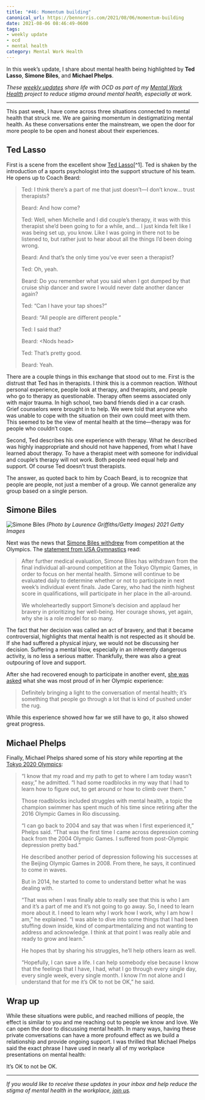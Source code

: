 ```yaml
---
title: "#46: Momentum building"
canonical_url: https://bennorris.com/2021/08/06/momentum-building
date: 2021-08-06 08:46:49-0600
tags:
- weekly update
- ocd
- mental health
category: Mental Work Health
---
```


In this week’s update, I share about mental health being highlighted by **Ted Lasso**, **Simone Biles**, and **Michael Phelps**.

_These [weekly updates](https://bennorris.com/tags/weekly-update/) share life with OCD as part of my [Mental Work Health](https://bennorris.com/mental-work-health) project to reduce stigma around mental health, especially at work._


***

This past week, I have come across three situations connected to mental health that struck me. We are gaining momentum in destigmatizing mental health. As these conversations enter the mainstream, we open the door for more people to be open and honest about their experiences.


## Ted Lasso

First is a scene from the excellent show [Ted Lasso](https://en.wikipedia.org/wiki/Ted_Lasso_(TV_series))[^1]. Ted is shaken by the introduction of a sports psychologist into the support structure of his team. He opens up to Coach Beard:

> Ted: I think there’s a part of me that just doesn’t—I don’t know… trust therapists?
> 
> Beard: And how come?
> 
> Ted: Well, when Michelle and I did couple’s therapy, it was with this therapist she’d been going to for a while, and… I just kinda felt like I was being set up, you know. Like I was going in there not to be listened to, but rather just to hear about all the things I’d been doing wrong.
> 
> Beard: And that’s the only time you’ve ever seen a therapist?
> 
> Ted: Oh, yeah.
> 
> Beard: Do you remember what you said when I got dumped by that cruise ship dancer and swore I would never date another dancer again?
> 
> Ted: “Can I have your tap shoes?”
> 
> Beard: “All people are different people.”
> 
> Ted: I said that?
> 
> Beard: \<Nods head>
> 
> Ted: That’s pretty good.
> 
> Beard: Yeah.

There are a couple things in this exchange that stood out to me. First is the distrust that Ted has in therapists. I think this is a common reaction. Without personal experience, people look at therapy, and therapists, and people who go to therapy as questionable. Therapy often seems associated only with major trauma. In high school, two band friends died in a car crash. Grief counselors were brought in to help. We were told that anyone who was unable to cope with the situation on their own could meet with them. This seemed to be the view of mental health at the time—therapy was for people who couldn’t cope.

Second, Ted describes his one experience with therapy. What he described was highly inappropriate and should not have happened, from what I have learned about therapy. To have a therapist meet with someone for individual and couple’s therapy will not work. Both people need equal help and support. Of course Ted doesn’t trust therapists.

The answer, as quoted back to him by Coach Beard, is to recognize that people are people, not just a member of a group. We cannot generalize any group based on a single person.


## Simone Biles

![Simone Biles](https://media.bennorris.com/images/mentalworkhealth/uploads/2021/4392126ee7.jpg)
*(Photo by Laurence Griffiths/Getty Images) 2021 Getty Images*

Next was the news that [Simone Biles withdrew](https://olympics.com/tokyo-2020/en/news/simone-biles-pulls-out-of-team-event-after-one-event) from competition at the Olympics. The [statement from USA Gymnastics](https://twitter.com/USAGym/status/1420266286441922562) read:

> After further medical evaluation, Simone Biles has withdrawn from the final individual all-around competition at the Tokyo Olympic Games, in order to focus on her mental health. Simone will continue to be evaluated daily to determine whether or not to participate in next week’s individual event finals. Jade Carey, who had the ninth highest score in qualifications, will participate in her place in the all-around.
> 
> We wholeheartedly support Simone’s decision and applaud her bravery in prioritizing her well-being. Her courage shows, yet again, why she is a role model for so many.

The fact that her decision was called an act of bravery, and that it became controversial, highlights that mental health is not respected as it should be. If she had suffered a physical injury, we would not be discussing her decision. Suffering a mental blow, especially in an inherently dangerous activity, is no less a serious matter. Thankfully, there was also a great outpouring of love and support.

After she had recovered enough to participate in another event, [she was asked](https://olympics.com/tokyo-2020/en/news/gymnastics-simone-biles-beam-bronze-tokyo-social-media-reaction) what she was most proud of in her Olympic experience:

> Definitely bringing a light to the conversation of mental health; it’s something that people go through a lot that is kind of pushed under the rug.

While this experience showed how far we still have to go, it also showed great progress.


## Michael Phelps

Finally, Michael Phelps shared some of his story while reporting at the [Tokyo 2020 Olympics](https://olympics.com/tokyo-2020/en/news/michael-phelps-don-t-be-afraid-to-dream-as-big-as-you-possibly-can):

> “I know that my road and my path to get to where I am today wasn’t easy,” he admitted. “I had some roadblocks in my way that I had to learn how to figure out, to get around or how to climb over them.”
> 
> Those roadblocks included struggles with mental health, a topic the champion swimmer has spent much of his time since retiring after the 2016 Olympic Games in Rio discussing.
> 
> “I can go back to 2004 and say that was when I first experienced it,” Phelps said. “That was the first time I came across depression coming back from the 2004 Olympic Games. I suffered from post-Olympic depression pretty bad.”
> 
> He described another period of depression following his successes at the Beijing Olympic Games in 2008. From there, he says, it continued to come in waves.
> 
> But in 2014, he started to come to understand better what he was dealing with.
> 
> “That was when I was finally able to really see that this is who I am and it’s a part of me and it’s not going to go away. So, I need to learn more about it. I need to learn why I work how I work, why I am how I am,” he explained. “I was able to dive into some things that I had been stuffing down inside, kind of compartmentalizing and not wanting to address and acknowledge. I think at that point I was really able and ready to grow and learn.”
> 
> He hopes that by sharing his struggles, he’ll help others learn as well.
> 
> “Hopefully, I can save a life. I can help somebody else because I know that the feelings that I have, I had, what I go through every single day, every single week, every single month. I know I’m not alone and I understand that for me it’s OK to not be OK,” he said.


## Wrap up

While these situations were public, and reached millions of people, the effect is similar to you and me reaching out to people we know and love. We can open the door to discussing mental health. In many ways, having these private conversations can have a more profound effect as we build a relationship and provide ongoing support. I was thrilled that Michael Phelps said the exact phrase I have used in nearly all of my workplace presentations on mental health:

It’s OK to not be OK.

***

_If you would like to receive these updates in your inbox and help reduce the stigma of mental health in the workplace, [join us](https://bennorris.com/subscribe/mwh/)._


[^1]: I wrote about Ted Lasso and the impact the show had on me [back in February](https://bennorris.com/2021/02/24/talking-with-strangers).